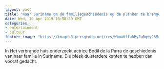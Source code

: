 ```yaml
---
layout: post
title: "Naar Suriname om de familiegeschiedenis op de planken te brengen"
date: Wed, 10 Apr 2019 16:58:39 GMT
categories: 
- entertainment 
- cultuur 
feature_image: "https://images3.persgroep.net/rcs/WboaUffuRRyZuRqty23M4TUzXSc/diocontent/145252886/_focus/0.498046875/0.7008797653958945/_fill/320/320?appId=93a17a8fd81db0de025c8abd1cca1279&quality=0.85"
---
```


In Het verbrande huis onderzoekt actrice Bodil de la Parra de geschiedenis van haar familie in Suriname. Die bleek duisterdere kanten te hebben dan vooraf gedacht.
